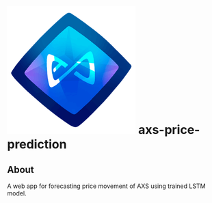 # ![alt text](https://github.com/jerwintuchi/axs-price-prediction/blob/main/axs-logo.png) axs-price-prediction 
## About
A web app for forecasting price movement of AXS using trained LSTM model.
